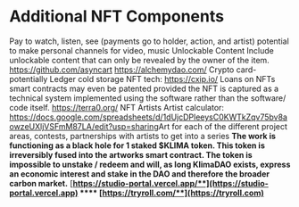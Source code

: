 # Additional NFT Components

Pay to watch, listen, see (payments go to holder, action, and artist) potential to make personal channels for video, music Unlockable Content Include unlockable content that can only be revealed by the owner of the item. https://github.com/asyncart https://alchemydao.com/ Crypto card- potentially Ledger cold storage NFT tech: https://cxip.io/ Loans on NFTs smart contracts may even be patented provided the NFT is captured as a technical system implemented using the software rather than the software/ code itself. ​https://terra0.org/​ NFT Artists Artist calculator: https://docs.google.com/spreadsheets/d/1dUjcDPleeysC0KWTkZqv75bv8aowzeUXljVSFmM87LA/edit?usp=sharing​ Art for each of the different project areas, contests, partnerships with artists to get into a series **The work is functioning as a black hole for 1 staked $KLIMA token. This token is irreversibly fused into the artworks smart contract. The token is impossible to unstake / redeem and will, as long KlimaDAO exists, express an economic interest and stake in the DAO and therefore the broader carbon market.** [**https://studio-portal.vercel.app/**](https://studio-portal.vercel.app) **** [**https://tryroll.com/**](https://tryroll.com)****
